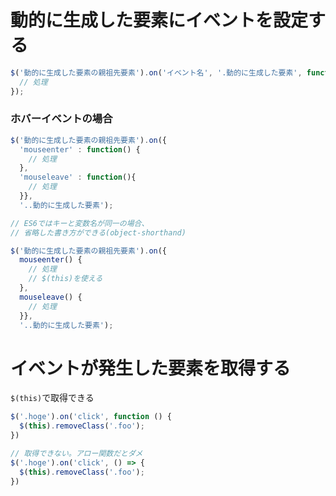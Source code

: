 # 動的に生成した要素にイベントを設定する

```js
$('動的に生成した要素の親祖先要素').on('イベント名', '.動的に生成した要素', function {
  // 処理
});
```

### ホバーイベントの場合

```js
$('動的に生成した要素の親祖先要素').on({
  'mouseenter' : function() {
    // 処理
  },
  'mouseleave' : function(){
    // 処理
  }},
  '..動的に生成した要素');
```

```js
// ES6ではキーと変数名が同一の場合、
// 省略した書き方ができる(object-shorthand)

$('動的に生成した要素の親祖先要素').on({
  mouseenter() {
    // 処理
    // $(this)を使える
  },
  mouseleave() {
    // 処理
  }},
  '..動的に生成した要素');
```

# イベントが発生した要素を取得する

`$(this)`で取得できる

```js
$('.hoge').on('click', function () {
  $(this).removeClass('.foo');
})

// 取得できない。アロー関数だとダメ
$('.hoge').on('click', () => {
  $(this).removeClass('.foo');
})
```
